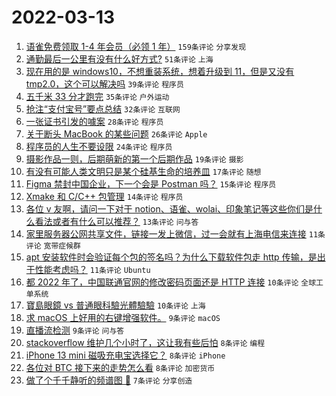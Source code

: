 # 2022-03-13

1. [语雀免费领取 1-4 年会员（必领 1 年）](https://www.v2ex.com/t/839992) `159条评论` `分享发现`
1. [通勤最后一公里有没有什么好方式?](https://www.v2ex.com/t/839994) `51条评论` `上海`
1. [现在用的是 windows10，不想重装系统，想着升级到 11，但是又没有 tmp2.0，这个可以解决吗](https://www.v2ex.com/t/839980) `39条评论` `程序员`
1. [五千米 33 分才跑完](https://www.v2ex.com/t/839987) `35条评论` `户外运动`
1. [抢注“支付宝号”要点总结](https://www.v2ex.com/t/839973) `32条评论` `互联网`
1. [一张证书引发的噱案](https://www.v2ex.com/t/840034) `28条评论` `程序员`
1. [关于断头 MacBook 的某些问题](https://www.v2ex.com/t/840002) `26条评论` `Apple`
1. [程序员的人生不要设限](https://www.v2ex.com/t/840026) `24条评论` `程序员`
1. [摄影作品一则，后期萌新的第一个后期作品](https://www.v2ex.com/t/839975) `19条评论` `摄影`
1. [有没有可能人类文明只是某个硅基生命的培养皿](https://www.v2ex.com/t/839993) `17条评论` `随想`
1. [Figma 禁封中国企业，下一个会是 Postman 吗？](https://www.v2ex.com/t/839995) `15条评论` `程序员`
1. [Xmake 和 C/C++ 包管理](https://www.v2ex.com/t/839983) `14条评论` `程序员`
1. [各位 v 友啊，请问一下对于 notion、语雀、wolai、印象笔记等这些你们是什么看法或者有什么可以推荐？](https://www.v2ex.com/t/840045) `13条评论` `问与答`
1. [家里服务器公网共享文件，链接一发上微信，过一会就有上海电信来连接](https://www.v2ex.com/t/840035) `11条评论` `宽带症候群`
1. [apt 安装软件时会验证每个包的签名吗？为什么下载软件包走 http 传输，是出于性能考虑吗？](https://www.v2ex.com/t/840025) `11条评论` `Ubuntu`
1. [都 2022 年了，中国联通官网的修改密码页面还是 HTTP 连接](https://www.v2ex.com/t/840023) `10条评论` `全球工单系统`
1. [寶島眼鏡 vs 普通眼科驗光體驗驗](https://www.v2ex.com/t/840019) `10条评论` `上海`
1. [求 macOS 上好用的右键增强软件。](https://www.v2ex.com/t/839999) `9条评论` `macOS`
1. [直播流检测](https://www.v2ex.com/t/839978) `9条评论` `问与答`
1. [stackoverflow 维护几个小时了，这让我有些后怕](https://www.v2ex.com/t/839998) `8条评论` `编程`
1. [iPhone 13 mini 磁吸充电宝选择它？](https://www.v2ex.com/t/839991) `8条评论` `iPhone`
1. [各位对 BTC 接下来的走势怎么看](https://www.v2ex.com/t/839986) `8条评论` `加密货币`
1. [做了个千千静听的频谱图 🤣](https://www.v2ex.com/t/840013) `7条评论` `分享创造`
